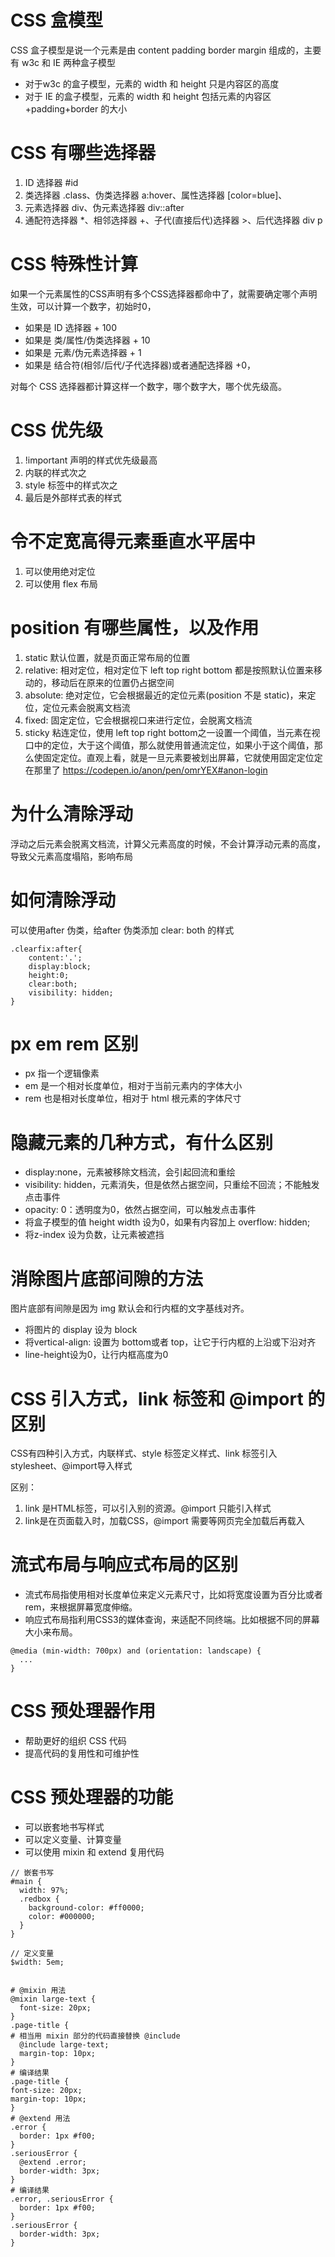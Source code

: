 # CSS 盒模型
CSS 盒子模型是说一个元素是由 content padding border margin 组成的，主要有 w3c 和 IE 两种盒子模型

- 对于w3c 的盒子模型，元素的 width 和 height 只是内容区的高度
- 对于 IE 的盒子模型，元素的 width 和 height 包括元素的内容区+padding+border 的大小

# CSS 有哪些选择器
1.	ID 选择器 #id
2.	类选择器 .class、伪类选择器 a:hover、属性选择器 [color=blue]、
3.	元素选择器 div、伪元素选择器 div::after
4.	通配符选择器 *、相邻选择器 +、子代(直接后代)选择器 >、后代选择器 div p

# CSS 特殊性计算
如果一个元素属性的CSS声明有多个CSS选择器都命中了，就需要确定哪个声明生效，可以计算一个数字，初始时0，

- 如果是 ID 选择器 + 100
- 如果是 类/属性/伪类选择器 + 10
- 如果是 元素/伪元素选择器 + 1
- 如果是 结合符(相邻/后代/子代选择器)或者通配选择器 +0，

对每个 CSS 选择器都计算这样一个数字，哪个数字大，哪个优先级高。


# CSS 优先级
1. !important 声明的样式优先级最高
2. 内联的样式次之
3. style 标签中的样式次之
4. 最后是外部样式表的样式

# 令不定宽高得元素垂直水平居中
1. 可以使用绝对定位
2. 可以使用 flex 布局

# position 有哪些属性，以及作用
1.	static 默认位置，就是页面正常布局的位置
2.	relative: 相对定位，相对定位下 left top right bottom 都是按照默认位置来移动的，移动后在原来的位置仍占据空间
3.	absolute: 绝对定位，它会根据最近的定位元素(position 不是 static)，来定位，定位元素会脱离文档流
4.	fixed: 固定定位，它会根据视口来进行定位，会脱离文档流
5.	sticky 粘连定位，使用 left top right bottom之一设置一个阈值，当元素在视口中的定位，大于这个阈值，那么就使用普通流定位，如果小于这个阈值，那么使固定定位。直观上看，就是一旦元素要被划出屏幕，它就使用固定定位定在那里了 https://codepen.io/anon/pen/omrYEX#anon-login

# 为什么清除浮动
浮动之后元素会脱离文档流，计算父元素高度的时候，不会计算浮动元素的高度，导致父元素高度塌陷，影响布局

# 如何清除浮动
可以使用after 伪类，给after 伪类添加 clear: both 的样式
```
.clearfix:after{
    content:'.';
    display:block;
    height:0;
    clear:both;
    visibility: hidden;
}
```

# px em rem 区别
- px 指一个逻辑像素
- em 是一个相对长度单位，相对于当前元素内的字体大小
- rem 也是相对长度单位，相对于 html 根元素的字体尺寸

# 隐藏元素的几种方式，有什么区别
- display:none，元素被移除文档流，会引起回流和重绘
- visibility: hidden，元素消失，但是依然占据空间，只重绘不回流；不能触发点击事件
- opacity: 0：透明度为0，依然占据空间，可以触发点击事件
- 将盒子模型的值 height width 设为0，如果有内容加上 overflow: hidden;
- 将z-index 设为负数，让元素被遮挡

# 消除图片底部间隙的方法
图片底部有间隙是因为 img 默认会和行内框的文字基线对齐。
- 将图片的 display 设为 block
- 将vertical-align: 设置为 bottom或者 top，让它于行内框的上沿或下沿对齐
- line-height设为0，让行内框高度为0

# CSS 引入方式，link 标签和 @import 的区别
CSS有四种引入方式，内联样式、style 标签定义样式、link 标签引入 stylesheet、@import导入样式

区别：
1.	link 是HTML标签，可以引入别的资源。@import 只能引入样式
2.	link是在页面载入时，加载CSS，@import 需要等网页完全加载后再载入

# 流式布局与响应式布局的区别
- 流式布局指使用相对长度单位来定义元素尺寸，比如将宽度设置为百分比或者 rem，来根据屏幕宽度伸缩。
- 响应式布局指利用CSS3的媒体查询，来适配不同终端。比如根据不同的屏幕大小来布局。

```
@media (min-width: 700px) and (orientation: landscape) {
  ...
}
```

# CSS 预处理器作用
- 帮助更好的组织 CSS 代码
- 提高代码的复用性和可维护性

# CSS 预处理器的功能
- 可以嵌套地书写样式
- 可以定义变量、计算变量
- 可以使用 mixin 和 extend 复用代码

```
// 嵌套书写
#main {
  width: 97%;
  .redbox {
    background-color: #ff0000;
    color: #000000;
  }
}

// 定义变量
$width: 5em;


# @mixin 用法
@mixin large-text {
  font-size: 20px;
}
.page-title {
# 相当用 mixin 部分的代码直接替换 @include
  @include large-text;
  margin-top: 10px;
}
# 编译结果
.page-title {
font-size: 20px;
margin-top: 10px;
}
# @extend 用法
.error {
  border: 1px #f00;
}
.seriousError {
  @extend .error;
  border-width: 3px;
}
# 编译结果
.error, .seriousError {
  border: 1px #f00;
}
.seriousError {
  border-width: 3px;
}

```


